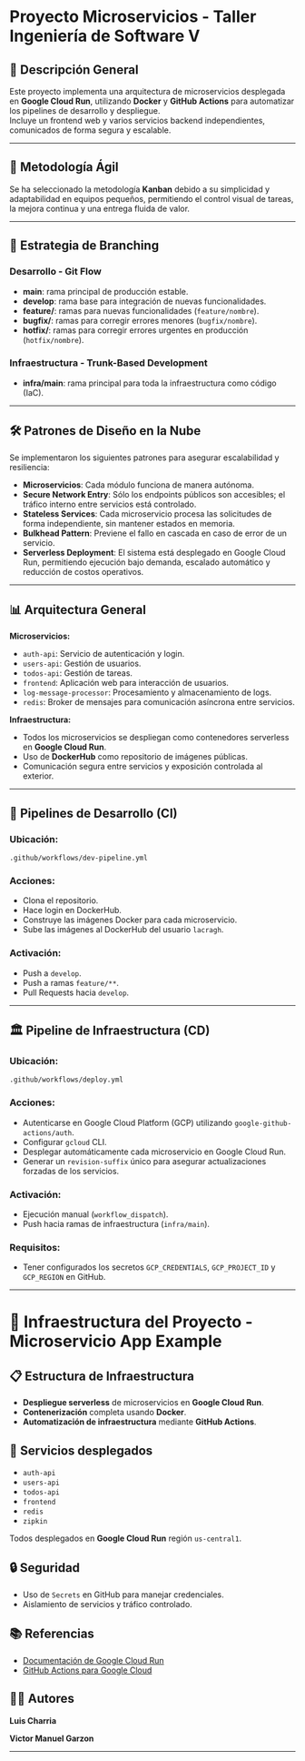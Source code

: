 
# Proyecto Microservicios - Taller Ingeniería de Software V

## 🚀 Descripción General
Este proyecto implementa una arquitectura de microservicios desplegada en **Google Cloud Run**, utilizando **Docker** y **GitHub Actions** para automatizar los pipelines de desarrollo y despliegue.  
Incluye un frontend web y varios servicios backend independientes, comunicados de forma segura y escalable.

---

## 📆 Metodología Ágil

Se ha seleccionado la metodología **Kanban** debido a su simplicidad y adaptabilidad en equipos pequeños, permitiendo el control visual de tareas, la mejora continua y una entrega fluida de valor.

---

## 📂 Estrategia de Branching

### Desarrollo - Git Flow

- **main**: rama principal de producción estable.
- **develop**: rama base para integración de nuevas funcionalidades.
- **feature/**: ramas para nuevas funcionalidades (`feature/nombre`).
- **bugfix/**: ramas para corregir errores menores (`bugfix/nombre`).
- **hotfix/**: ramas para corregir errores urgentes en producción (`hotfix/nombre`).

### Infraestructura - Trunk-Based Development

- **infra/main**: rama principal para toda la infraestructura como código (IaC).

---

## 🛠️ Patrones de Diseño en la Nube

Se implementaron los siguientes patrones para asegurar escalabilidad y resiliencia:

- **Microservicios**: Cada módulo funciona de manera autónoma.
- **Secure Network Entry**: Sólo los endpoints públicos son accesibles; el tráfico interno entre servicios está controlado.
- **Stateless Services**: Cada microservicio procesa las solicitudes de forma independiente, sin mantener estados en memoria.
- **Bulkhead Pattern**: Previene el fallo en cascada en caso de error de un servicio.
- **Serverless Deployment**: El sistema está desplegado en Google Cloud Run, permitiendo ejecución bajo demanda, escalado automático y reducción de costos operativos.

---

## 📊 Arquitectura General

**Microservicios:**

- `auth-api`: Servicio de autenticación y login.
- `users-api`: Gestión de usuarios.
- `todos-api`: Gestión de tareas.
- `frontend`: Aplicación web para interacción de usuarios.
- `log-message-processor`: Procesamiento y almacenamiento de logs.
- `redis`: Broker de mensajes para comunicación asíncrona entre servicios.

**Infraestructura:**

- Todos los microservicios se despliegan como contenedores serverless en **Google Cloud Run**.
- Uso de **DockerHub** como repositorio de imágenes públicas.
- Comunicación segura entre servicios y exposición controlada al exterior.

---

## 🚛 Pipelines de Desarrollo (CI)

### Ubicación:
`.github/workflows/dev-pipeline.yml`

### Acciones:
- Clona el repositorio.
- Hace login en DockerHub.
- Construye las imágenes Docker para cada microservicio.
- Sube las imágenes al DockerHub del usuario `lacragh`.

### Activación:
- Push a `develop`.
- Push a ramas `feature/**`.
- Pull Requests hacia `develop`.

---

## 🏛️ Pipeline de Infraestructura (CD)

### Ubicación:
`.github/workflows/deploy.yml`

### Acciones:
- Autenticarse en Google Cloud Platform (GCP) utilizando `google-github-actions/auth`.
- Configurar `gcloud` CLI.
- Desplegar automáticamente cada microservicio en Google Cloud Run.
- Generar un `revision-suffix` único para asegurar actualizaciones forzadas de los servicios.

### Activación:
- Ejecución manual (`workflow_dispatch`).
- Push hacia ramas de infraestructura (`infra/main`).

### Requisitos:
- Tener configurados los secretos `GCP_CREDENTIALS`, `GCP_PROJECT_ID` y `GCP_REGION` en GitHub.

---


# 🚀 Infraestructura del Proyecto - Microservicio App Example

## 📋 Estructura de Infraestructura

- **Despliegue serverless** de microservicios en **Google Cloud Run**.
- **Contenerización** completa usando **Docker**.
- **Automatización de infraestructura** mediante **GitHub Actions**.

## 🚀 Servicios desplegados

- `auth-api`
- `users-api`
- `todos-api`
- `frontend`
- `redis`
- `zipkin`

Todos desplegados en **Google Cloud Run** región `us-central1`.

## 🔒 Seguridad

- Uso de `Secrets` en GitHub para manejar credenciales.
- Aislamiento de servicios y tráfico controlado.

## 📚 Referencias

- [Documentación de Google Cloud Run](https://cloud.google.com/run/docs)
- [GitHub Actions para Google Cloud](https://github.com/google-github-actions)

## 👨‍💻 Autores

**Luis Charria**

**Victor Manuel Garzon**

---
